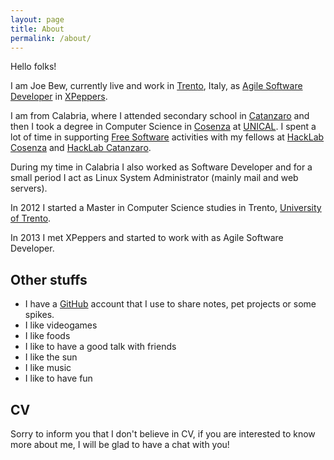 ```yaml
---
layout: page
title: About
permalink: /about/
---
```


Hello folks!

I am Joe Bew, currently live and work in [Trento](https://en.wikipedia.org/wiki/Trento), Italy, as [Agile Software Developer](https://en.wikipedia.org/wiki/Agile_software_development) in [XPeppers](http://www.xpeppers.com/).

I am from Calabria, where I attended secondary school in [Catanzaro](https://en.wikipedia.org/wiki/Catanzaro) and then I took a degree in Computer Science in [Cosenza](https://en.wikipedia.org/wiki/Cosenza) at [UNICAL](http://www.unical.it/).
I spent a lot of time in supporting [Free Software](https://www.gnu.org/philosophy/free-sw.en.html) activities with my fellows at [HackLab Cosenza](http://hlcs.it/) and [HackLab Catanzaro](http://hacklab.cz/).

During my time in Calabria I also worked as Software Developer and for a small period I act as Linux System Administrator (mainly mail and web servers).

In 2012 I started a Master in Computer Science studies in Trento, [University of Trento](http://www.unitn.it/en).

In 2013 I met XPeppers and started to work with as Agile Software Developer.

## Other stuffs

* I have a [GitHub](https://github.com/joebew42) account that I use to share notes, pet projects or some spikes.
* I like videogames
* I like foods
* I like to have a good talk with friends
* I like the sun
* I like music
* I like to have fun

## CV

Sorry to inform you that I don't believe in CV, if you are interested to know more about me, I will be glad to have a chat with you!
